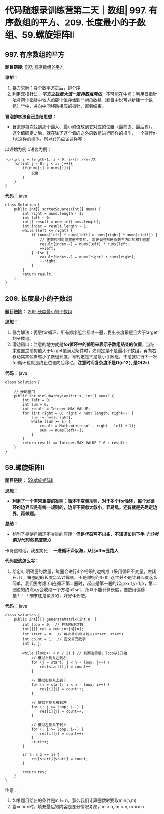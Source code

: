 ﻿# 代码随想录训练营第二天｜数组| 997. 有序数组的平方、209. 长度最小的子数组、59.螺旋矩阵II

## 997. 有序数组的平方
**题目链接:** [997. 有序数组的平方](https://leetcode.cn/problems/squares-of-a-sorted-array/)

**思想：**
1. 暴力求解：每个数平方之后，排个序
2. 利用双指针法：***平方之后最大值一定再数组两边***，不可能在中间；利用双指针法将两个指针中较大的那个值存储到**新的数组（题目中说可以新建一个数组）**中，并向中间移动相应的指针，直到结束。

**冒泡排序法自己总结思想：**
- 冒泡即每次找到那个最大、最小的值放到它对应的位置（最前边、最后边），这个值固定之后，就在除了这个值的之外的数组进行同样的操作，一个进行n-1次这样的操作。所以代码应该这样写：

以递增为例 c语言为例：
```
for(int i = length-1; i > 0; i--){ //n-1次
	for(int j = 0; j < i; j++){
		if(nums[i] < nums[j]){
			交换
		}
	}
}
```
**代码：**
java
```
class Solution {
    public int[] sortedSquares(int[] nums) {
        int right = nums.length - 1;
        int left = 0;
        int[] result = new int[nums.length];
        int index = result.length - 1;
        while (left <= right) {
            if (nums[left] * nums[left] > nums[right] * nums[right]) {
                // 正数的相对位置是不变的， 需要调整的是负数平方后的相对位置
                result[index--] = nums[left] * nums[left];
                ++left;
            } else {
                result[index--] = nums[right] * nums[right];
                --right;
            }
        }
        return result;
    }
}
```
## 209. 长度最小的子数组
**题目链接：** [209. 长度最小的子数组](https://leetcode.cn/problems/minimum-size-subarray-sum/)

**思想：**
1. 暴力解法：两层for循环，所有顺序组合都过一遍，找出长度最短且大于target的子数组。
2. 滑动窗口：注意的地方就是**for循环中的值用来表示子数组结束的位置**，当结束位置之前的值大于target值满足条件时，先判定是不是最小子数组，再向右移动其实位置缩小子数组长度，再判定是不是最小子数组，不是就进行下一次for循环也就是终止位置向后移动。**注意时间复杂度不是O(n^2 ),  是O(2n)**

**代码：**
java

```
class Solution {

    // 滑动窗口
    public int minSubArrayLen(int s, int[] nums) {
        int left = 0;
        int sum = 0;
        int result = Integer.MAX_VALUE;
        for (int right = 0; right < nums.length; right++) {
            sum += nums[right];
            while (sum >= s) {
                result = Math.min(result, right - left + 1);
                sum -= nums[left++];
            }
        }
        return result == Integer.MAX_VALUE ? 0 : result;
    }
}
```

## 59.螺旋矩阵II
**题目链接：** [59.螺旋矩阵II](https://leetcode.cn/problems/spiral-matrix-ii/)

**思想：**

- **利用了一个非常重要的准则：循环不变量准则，对于多个for循环，每个发循环的边界应是有统一规则的，边界不要忽大忽小，容易乱。还有就是先确定边界，再做题。**

**总结：**
- 想到了是使用循环不变量的原理，**但是代码写不出来，不知道如何下手** ***十分考察对代码的掌控能力***

卡哥这句话，我要笑死： **一进循环深似海，从此offer是路人**

**代码应该怎么写：**
1. 给定n, 明确圈的数量，每圈会进行4个相等的边构成（采用循环不变量，左闭右开），每圈边的长度怎么计算呢，不是单纯的n-1!!! 这里并不是计算长度这么简单，我们要考虑i和j在循环第二圈时，起点是第一圈的起点x+1,y+1点，第二圈边的终点x,y会收缩一个方格offset，所以不能计算长度，要使用偏移量！！！细节还是蛮多的，好好体会吧。

**代码：**
java

```
class Solution {
    public int[][] generateMatrix(int n) {
        int loop = 0;  // 控制循环次数
        int[][] res = new int[n][n];
        int start = 0;  // 每次循环的开始点(start, start)
        int count = 1;  // 定义填充数字
        int i, j;

        while (loop++ < n / 2) { // 判断边界后，loop从1开始
            // 模拟上侧从左到右
            for (j = start; j < n - loop; j++) {
                res[start][j] = count++;
            }

            // 模拟右侧从上到下
            for (i = start; i < n - loop; i++) {
                res[i][j] = count++;
            }

            // 模拟下侧从右到左
            for (; j >= loop; j--) {
                res[i][j] = count++;
            }

            // 模拟左侧从下到上
            for (; i >= loop; i--) {
                res[i][j] = count++;
            }
            start++;
        }

        if (n % 2 == 1) {
            res[start][start] = count;
        }

        return res;
    }
}
```

注意：

1. 如果题目给出的条件是m != n，那么我们计算圈数时要取min(n,m)
2. 当m != n时，填充最后的内容是要分情况考虑，m > n, m < n, m == n









